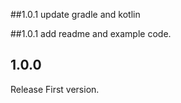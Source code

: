 ##1.0.1
update gradle and kotlin

##1.0.1
add readme and example code.

## 1.0.0
Release First version.

